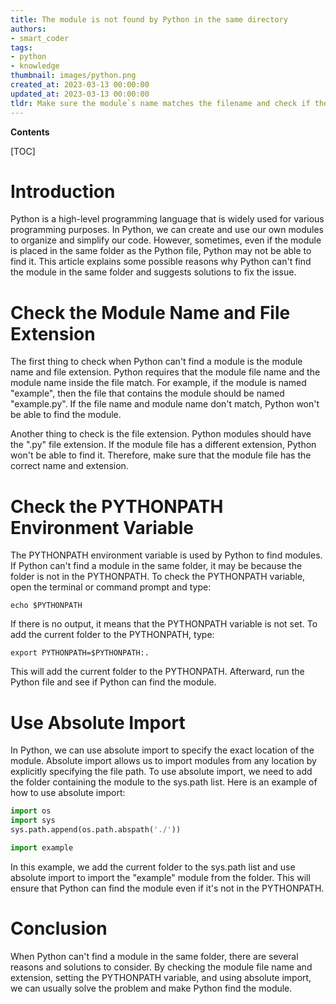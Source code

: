 ```yaml
---
title: The module is not found by Python in the same directory
authors:
- smart_coder
tags:
- python
- knowledge
thumbnail: images/python.png
created_at: 2023-03-13 00:00:00
updated_at: 2023-03-13 00:00:00
tldr: Make sure the module`s name matches the filename and check if there is an \_\_init\_\_.py file in the folder.
---
```


**Contents**

[TOC]

# Introduction

Python is a high-level programming language that is widely used for various programming purposes. In Python, we can create and use our own modules to organize and simplify our code. However, sometimes, even if the module is placed in the same folder as the Python file, Python may not be able to find it. This article explains some possible reasons why Python can't find the module in the same folder and suggests solutions to fix the issue.


# Check the Module Name and File Extension

The first thing to check when Python can't find a module is the module name and file extension. Python requires that the module file name and the module name inside the file match. For example, if the module is named "example", then the file that contains the module should be named "example.py". If the file name and module name don't match, Python won't be able to find the module.

Another thing to check is the file extension. Python modules should have the ".py" file extension. If the module file has a different extension, Python won't be able to find it. Therefore, make sure that the module file has the correct name and extension.


# Check the PYTHONPATH Environment Variable

The PYTHONPATH environment variable is used by Python to find modules. If Python can't find a module in the same folder, it may be because the folder is not in the PYTHONPATH. To check the PYTHONPATH variable, open the terminal or command prompt and type:

```
echo $PYTHONPATH
```

If there is no output, it means that the PYTHONPATH variable is not set. To add the current folder to the PYTHONPATH, type:

```
export PYTHONPATH=$PYTHONPATH:.
```

This will add the current folder to the PYTHONPATH. Afterward, run the Python file and see if Python can find the module.


# Use Absolute Import

In Python, we can use absolute import to specify the exact location of the module. Absolute import allows us to import modules from any location by explicitly specifying the file path. To use absolute import, we need to add the folder containing the module to the sys.path list. Here is an example of how to use absolute import:

```python
import os
import sys
sys.path.append(os.path.abspath('./'))

import example
```

In this example, we add the current folder to the sys.path list and use absolute import to import the "example" module from the folder. This will ensure that Python can find the module even if it's not in the PYTHONPATH.

# Conclusion

When Python can't find a module in the same folder, there are several reasons and solutions to consider. By checking the module file name and extension, setting the PYTHONPATH variable, and using absolute import, we can usually solve the problem and make Python find the module.
